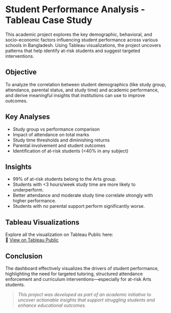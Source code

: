 # Student Performance Analysis - Tableau Case Study
This academic project explores the key demographic, behavioral, and socio-economic factors influencing student performance across various schools in Bangladesh. Using Tableau visualizations, the project uncovers patterns that help identify at-risk students and suggest targeted interventions.

## Objective
To analyze the correlation between student demographics (like study group, attendance, parental status, and study time) and academic performance, and derive meaningful insights that institutions can use to improve outcomes.

## Key Analyses
- Study group vs performance comparison
- Impact of attendance on total marks
- Study time thresholds and diminishing returns
- Parental involvement and student outcomes
- Identification of at-risk students (<40% in any subject)

## Insights
- 99% of at-risk students belong to the Arts group.
- Students with <3 hours/week study time are more likely to underperform.
- Better attendance and moderate study time correlate strongly with higher performance.
- Students with no parental support perform significantly worse.

## Tableau Visualizations
Explore all the visualization on Tableau Public here:  
🔗 [View on Tableau Public](https://public.tableau.com/app/profile/vinod.nithin.kumar.rachakonda/viz/Tableau-BasedAnalysisofFactorsInfluencingStudentPerformance/Correlationofmarkswithstudy-time)

## Conclusion
The dashboard effectively visualizes the drivers of student performance, highlighting the need for targeted tutoring, structured attendance enforcement and curriculum interventions—especially for at-risk Arts students.

> *This project was developed as part of an academic initiative to uncover actionable insights that support struggling students and enhance educational outcomes.*
